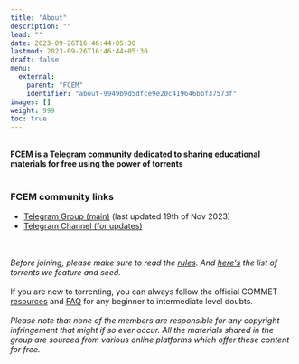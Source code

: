 ```yaml
---
title: "About"
description: ""
lead: ""
date: 2023-09-26T16:46:44+05:30
lastmod: 2023-09-26T16:46:44+05:30
draft: false
menu:
  external:
    parent: "FCEM"
    identifier: "about-9949b9d5dfce9e20c419646bbf37573f"
images: []
weight: 999
toc: true
---	
```

<br>
<b>FCEM is a Telegram community dedicated to sharing educational materials for free using the power of torrents</b>
<br><br>
<h3>FCEM community links</h3>
<ul>
<li><a href="https://t.me/+mZzISfDPj-E0MzYx">Telegram Group (main)</a> (last updated 19th of Nov 2023)
<li><a href="https://t.me/+ib_T2Gtwyl81NWJh">Telegram Channel (for updates)</a></ul><br><br>
<i>Before joining, please make sure to read the <a href="https://commet-wiki.github.io/external/groups/fcem/rules/">rules</a>. And <a href="https://commet-wiki.github.io/external/groups/fcem/torrents/">here's</a> the list of torrents we feature and seed.</i><br><br>If you are new to torrenting, you can always follow the official COMMET <a href="https://commet-wiki.github.io/docs/resources/get-start-torrent/">resources</a> and <a href="https://commet-wiki.github.io/docs/help/faq/">FAQ</a> for any beginner to intermediate level doubts.
<br><br>
<i>Please note that none of the members are responsible for any copyright infringement that might if so ever occur. All the materials shared in the group are sourced from various online platforms which offer these content for free.</i>
